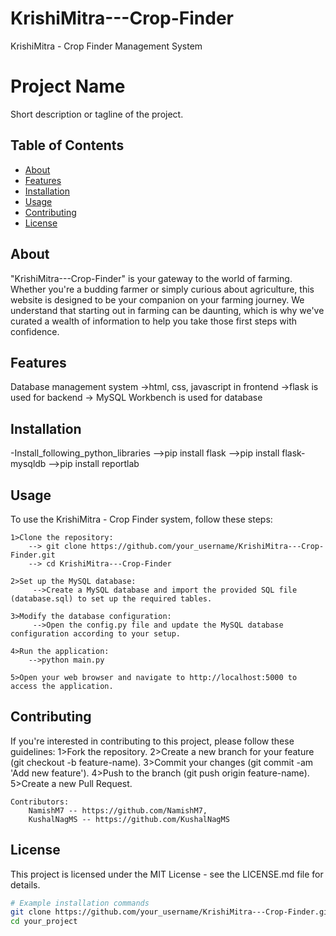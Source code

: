 # KrishiMitra---Crop-Finder
KrishiMitra - Crop Finder Management System 

# Project Name

Short description or tagline of the project.

## Table of Contents

- [About](#about)
- [Features](#features)
- [Installation](#installation)
- [Usage](#usage)
- [Contributing](#contributing)
- [License](#license)




## About

"KrishiMitra---Crop-Finder" is your gateway to the world of farming. Whether you're a budding farmer or simply curious
            about agriculture, this website is designed to be your companion on your farming journey. We understand that
            starting out in farming can be daunting, which is why we've curated a wealth of information to help you take
            those first steps with confidence.


## Features

Database management system 
->html, css, javascript in frontend
->flask is used for backend
-> MySQL Workbench is used for database


## Installation

-Install_following_python_libraries
    -->pip install flask
    -->pip install flask-mysqldb
    -->pip install reportlab

## Usage

To use the KrishiMitra - Crop Finder system, follow these steps:

    1>Clone the repository:
        --> git clone https://github.com/your_username/KrishiMitra---Crop-Finder.git
        --> cd KrishiMitra---Crop-Finder 

    2>Set up the MySQL database:
         -->Create a MySQL database and import the provided SQL file (database.sql) to set up the required tables.

    3>Modify the database configuration:
         -->Open the config.py file and update the MySQL database configuration according to your setup.

    4>Run the application:
        -->python main.py

    5>Open your web browser and navigate to http://localhost:5000 to access the application.


## Contributing

 If you're interested in contributing to this project, please follow these guidelines:
    1>Fork the repository.
    2>Create a new branch for your feature (git checkout -b feature-name).
    3>Commit your changes (git commit -am 'Add new feature').
    4>Push to the branch (git push origin feature-name).
    5>Create a new Pull Request.

    Contributors:
        NamishM7 -- https://github.com/NamishM7,
        KushalNagMS -- https://github.com/KushalNagMS


## License

This project is licensed under the MIT License - see the LICENSE.md file for details.




```bash
# Example installation commands
git clone https://github.com/your_username/KrishiMitra---Crop-Finder.git
cd your_project